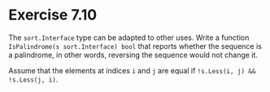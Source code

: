 # Exercise 7.10

The `sort.Interface` type can be adapted to other uses. Write a function `IsPalindrome(s sort.Interface) bool` that reports whether the sequence is a palindrome, in other words, reversing the sequence would not change it.

Assume that the elements at indices `i` and `j` are equal if `!s.Less(i, j) && !s.Less(j, i)`.